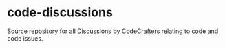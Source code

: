 # code-discussions
Source repository for all Discussions by CodeCrafters relating to code and code issues.
